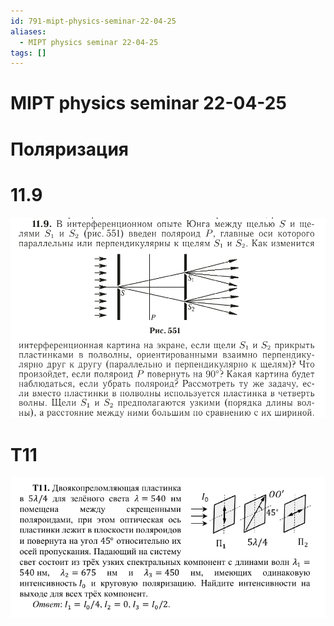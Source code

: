 ```yaml
---
id: 791-mipt-physics-seminar-22-04-25
aliases:
  - MIPT physics seminar 22-04-25
tags: []
---
```


# MIPT physics seminar 22-04-25

# Поляризация

# 11.9

![22-04-25_10-56-18_728.png](assets/imgs/22-04-25_10-56-18_728.png)

# T11

![22-04-25_11-10-49_871.png](assets/imgs/22-04-25_11-10-49_871.png)

